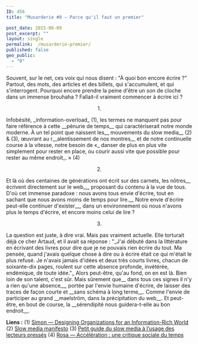 ```yaml
---
ID: 456
title: "Musarderie #0 — Parce qu'il faut un premier"

post_date: 2015-06-09 
post_excerpt: ""
layout: single
permalink:  /musarderie-premier/
published: false
geo_public:
  - "0"
---
```

Souvent, sur le net, ces voix qui nous disent : "À quoi bon encore écrire ?"
Partout, des mots, des articles et des billets, qui s'accumulent, et qui s'interrogent. Pourquoi encore prendre la peine d'être un son de cloche dans un immense brouhaha ?
Fallait-il vraiment commencer à écrire ici ?


<p style="text-align: center;">1.</p>
Infobésité, _information-overload_ (1), les termes ne manquent pas pour faire référence à cette __pénurie de temps__ qui caractériserait notre monde moderne. À un tel point que naissent les__ mouvements du slow media__ (2) &amp; (3), œuvrant au r__alentissement de nos montres__ et de notre continuelle course à la vitesse, notre besoin de «_ danser de plus en plus vite simplement pour rester en place, ou courir aussi vite que possible pour rester au même endroit_. » (4)
<p style="text-align: center;">2.</p>
Et là où des centaines de générations ont écrit sur des carnets, les nôtres__ écrivent directement sur le web__, proposant du contenu à la vue de tous. D'où cet immense paradoxe : nous avons tous envie d'écrire, tout en sachant que nous avons moins de temps pour lire.__ Notre envie d'écrire peut-elle continuer d'exister__, dans un environnement où nous n'avons plus le temps d'écrire, et encore moins celui de lire ?
<p style="text-align: center;">3.</p>
La question est juste, à dire vrai. Mais pas vraiment actuelle. Elle torturait déjà ce cher Artaud, et il avait sa réponse : "_J'ai débuté dans la littérature en écrivant des livres pour dire que je ne pouvais rien écrire du tout. Ma pensée, quand j'avais quelque chose à dire ou à écrire était ce qui m'était le plus refusé. Je n'avais jamais d'idées et deux très courts livres, chacun de soixante-dix pages, roulent sur cette absence profonde, invétérée, endémique, de toute idée."_ Alors peut-être, qu'au fond, on en est là. Bien loin de son talent, c'est sûr. Mais sûrement que__ dans tous ces signes il n'y a rien qu'une absence__, portée par l'envie humaine d'écrire, de laisser des traces de façon courte et __sans schéma à long terme__. Comme l'envie de participer au grand __maelström, dans la précipitation du web__. Et peut-être, en bout de course, la __sérendipité nous guidera-t-elle au bon endroit__.

__Liens :__
(1) <a href="http://zeus.zeit.de/2007/39/simon.pdf" target="_blank">Simon — Designing Organizations for an Information-Rich World</a>
(2) <a href="http://en.slow-media.net/manifesto" target="_blank">Slow media manifesto</a>
(3) <a href="http://www.oeil-au-carre.fr/le-blog/2015/03/04/guide-slow-media/" target="_blank">Petit guide du slow media à l’usage des lecteurs pressés</a>
(4) <a href="http://www.cles.com/livre/acceleration-une-critique-sociale-du-temps" target="_blank">Rosa — Accélération : une critique sociale du temps</a>






